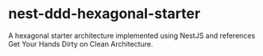 # nest-ddd-hexagonal-starter
A hexagonal starter architecture implemented using NestJS and references Get Your Hands Dirty on Clean Architecture.

